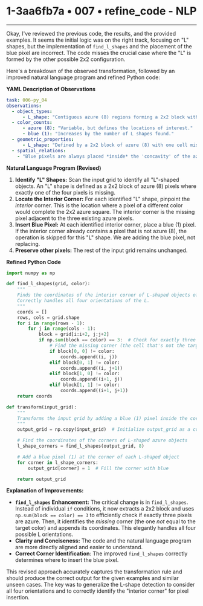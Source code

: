 # 1-3aa6fb7a • 007 • refine_code - NLP

---
Okay, I've reviewed the previous code, the results, and the provided examples. It seems the initial logic was on the right track, focusing on "L" shapes, but the implementation of `find_l_shapes` and the placement of the blue pixel are incorrect. The code misses the crucial case where the "L" is formed by the other possible 2x2 configuration.

Here's a breakdown of the observed transformation, followed by an improved natural language program and refined Python code:

**YAML Description of Observations**

```yaml
task: 006-py_04
observations:
  - object_types:
      - L_shape: "Contiguous azure (8) regions forming a 2x2 block with one corner missing."
  - color_counts:
      - azure (8): "Variable, but defines the locations of interest."
      - blue (1): "Increases by the number of L shapes found."
  - geometric_properties:
      - L_shape: "Defined by a 2x2 block of azure (8) with one cell missing. The orientation matters for determining the corner."
  - spatial_relations:
    - "Blue pixels are always placed *inside* the 'concavity' of the azure L shapes, completing a 2x2 square."

```

**Natural Language Program (Revised)**

1.  **Identify "L" Shapes:** Scan the input grid to identify all "L"-shaped objects. An "L" shape is defined as a 2x2 block of azure (8) pixels where exactly one of the four pixels is missing.
2.  **Locate the Interior Corner:** For each identified "L" shape, pinpoint the *interior* corner. This is the location where a pixel of a different color would complete the 2x2 azure square. The interior corner is the missing pixel adjacent to the three existing azure pixels.
3.  **Insert Blue Pixel:** At each identified interior corner, place a blue (1) pixel.  If the interior corner already contains a pixel that is not azure (8), the operation is skipped for this "L" shape. We are adding the blue pixel, not replacing.
4. **Preserve other pixels:** The rest of the input grid remains unchanged.

**Refined Python Code**

```python
import numpy as np

def find_l_shapes(grid, color):
    """
    Finds the coordinates of the interior corner of L-shaped objects of the specified color.
    Correctly handles all four orientations of the L.
    """
    coords = []
    rows, cols = grid.shape
    for i in range(rows - 1):
        for j in range(cols - 1):
            block = grid[i:i+2, j:j+2]
            if np.sum(block == color) == 3:  # Check for exactly three cells of the target color
                # Find the missing corner (the cell that's not the target color)
                if block[0, 0] != color:
                    coords.append((i, j))
                elif block[0, 1] != color:
                    coords.append((i, j+1))
                elif block[1, 0] != color:
                    coords.append((i+1, j))
                elif block[1, 1] != color:
                    coords.append((i+1, j+1))
    return coords

def transform(input_grid):
    """
    Transforms the input grid by adding a blue (1) pixel inside the corner of each azure (8) L-shaped object.
    """
    output_grid = np.copy(input_grid)  # Initialize output_grid as a copy of the input

    # Find the coordinates of the corners of L-shaped azure objects
    l_shape_corners = find_l_shapes(output_grid, 8)

    # Add a blue pixel (1) at the corner of each L-shaped object
    for corner in l_shape_corners:
        output_grid[corner] = 1  # Fill the corner with blue

    return output_grid
```

**Explanation of Improvements:**

*   **`find_l_shapes` Enhancement:**  The critical change is in `find_l_shapes`. Instead of individual `if` conditions, it now extracts a 2x2 block and uses `np.sum(block == color) == 3` to efficiently check if exactly three pixels are azure. Then, it identifies the *missing* corner (the one *not* equal to the target color) and appends its coordinates. This elegantly handles all four possible L orientations.
*   **Clarity and Conciseness:** The code and the natural language program are more directly aligned and easier to understand.
*  **Correct Corner Identification**: The improved `find_l_shapes` correctly determines where to insert the blue pixel.

This revised approach accurately captures the transformation rule and should produce the correct output for the given examples and similar unseen cases. The key was to generalize the L-shape detection to consider all four orientations and to correctly identify the "interior corner" for pixel insertion.


